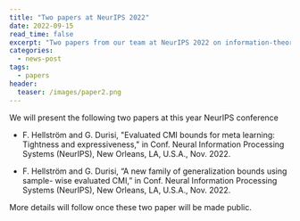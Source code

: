 ```yaml
---
title: "Two papers at NeurIPS 2022"
date: 2022-09-15
read_time: false
excerpt: "Two papers from our team at NeurIPS 2022 on information-theoretic generalization bounds"
categories:
  - news-post
tags:
  - papers
header:
  teaser: /images/paper2.png
---
```


We will present the following two papers at this year NeurIPS conference 

- F. Hellström and G. Durisi, "Evaluated CMI bounds for meta learning: Tightness and expressiveness," in Conf. Neural Information Processing Systems (NeurIPS), New Orleans, LA, U.S.A., Nov. 2022.

- F. Hellström and G. Durisi, “A new family of generalization bounds using sample- wise evaluated CMI,” in Conf. Neural Information Processing Systems (NeurIPS), New Orleans, LA, U.S.A., Nov. 2022.

More details will follow once these two paper will be made public.


